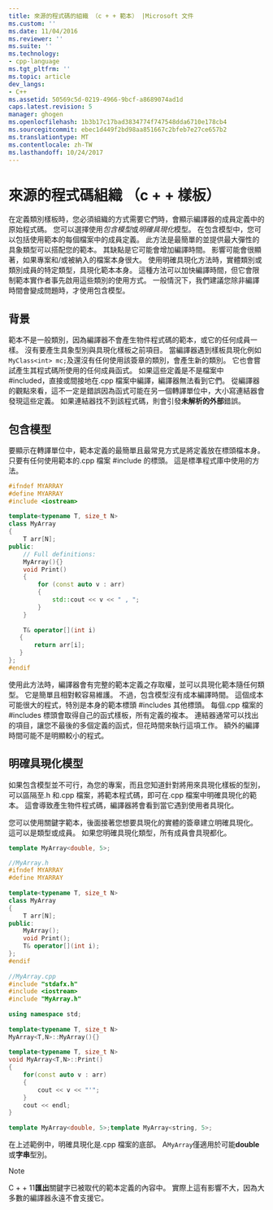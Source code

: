 ```yaml
---
title: 來源的程式碼的組織 （c + + 範本） |Microsoft 文件
ms.custom: ''
ms.date: 11/04/2016
ms.reviewer: ''
ms.suite: ''
ms.technology:
- cpp-language
ms.tgt_pltfrm: ''
ms.topic: article
dev_langs:
- C++
ms.assetid: 50569c5d-0219-4966-9bcf-a8689074ad1d
caps.latest.revision: 5
manager: ghogen
ms.openlocfilehash: 1b3b17c17bad3834774f747548dda6710e178cb4
ms.sourcegitcommit: ebec1d449f2bd98aa851667c2bfeb7e27ce657b2
ms.translationtype: MT
ms.contentlocale: zh-TW
ms.lasthandoff: 10/24/2017
---
```

# <a name="source-code-organization-c-templates"></a>來源的程式碼組織 （c + + 樣板）

在定義類別樣板時，您必須組織的方式需要它們時，會顯示編譯器的成員定義中的原始程式碼。   您可以選擇使用*包含模型*或*明確具現化*模型。 在包含模型中，您可以包括使用範本的每個檔案中的成員定義。 此方法是最簡單的並提供最大彈性的具象類型可以搭配您的範本。 其缺點是它可能會增加編譯時間。 影響可能會很顯著，如果專案和/或被納入的檔案本身很大。 使用明確具現化方法時，實體類別或類別成員的特定類型，具現化範本本身。  這種方法可以加快編譯時間，但它會限制範本實作者事先啟用這些類別的使用方式。 一般情況下，我們建議您除非編譯時間會變成問題時，才使用包含模型。  
  
## <a name="background"></a>背景

 範本不是一般類別，因為編譯器不會產生物件程式碼的範本，或它的任何成員一樣。 沒有要產生具象型別與具現化樣板之前項目。 當編譯器遇到樣板具現化例如`MyClass<int> mc;`及還沒有任何使用該簽章的類別，會產生新的類別。 它也會嘗試產生其程式碼所使用的任何成員函式。 如果這些定義是不是檔案中 #included，直接或間接地在.cpp 檔案中編譯，編譯器無法看到它們。  從編譯器的觀點來看，這不一定是錯誤因為函式可能在另一個轉譯單位中，大小寫連結器會發現這些定義。  如果連結器找不到該程式碼，則會引發**未解析的外部**錯誤。  

## <a name="the-inclusion-model"></a>包含模型

 要顯示在轉譯單位中，範本定義的最簡單且最常見方式是將定義放在標頭檔本身。  只要有任何使用範本的.cpp 檔案 #include 的標頭。 這是標準程式庫中使用的方法。  
  
```cpp
#ifndef MYARRAY  
#define MYARRAY  
#include <iostream>  
  
template<typename T, size_t N>  
class MyArray  
{  
    T arr[N];  
public:  
    // Full definitions:  
    MyArray(){}  
    void Print()  
    {  
        for (const auto v : arr)  
        {  
            std::cout << v << " , ";  
        }  
    }  
  
    T& operator[](int i)  
   {  
       return arr[i];  
   }   
};  
#endif  
```  
  
 使用此方法時，編譯器會有完整的範本定義之存取權，並可以具現化範本隨任何類型。 它是簡單且相對較容易維護。 不過，包含模型沒有成本編譯時間。   這個成本可能很大的程式，特別是本身的範本標頭 #includes 其他標頭。 每個.cpp 檔案的 #includes 標頭會取得自己的函式樣板，所有定義的複本。 連結器通常可以找出的項目，讓您不最後的多個定義的函式，但花時間來執行這項工作。 額外的編譯時間可能不是明顯較小的程式。  
  
## <a name="the-explicit-instantiation-model"></a>明確具現化模型

 如果包含模型並不可行，為您的專案，而且您知道針對將用來具現化樣板的型別，可以區隔至.h 和.cpp 檔案，將範本程式碼，即可在.cpp 檔案中明確具現化的範本。 這會導致產生物件程式碼，編譯器將會看到當它遇到使用者具現化。  
  
 您可以使用關鍵字範本，後面接著您想要具現化的實體的簽章建立明確具現化。 這可以是類型或成員。 如果您明確具現化類型，所有成員會具現都化。  
  
```cpp
template MyArray<double, 5>;  
```  
  
```cpp
//MyArray.h  
#ifndef MYARRAY  
#define MYARRAY  
  
template<typename T, size_t N>  
class MyArray  
{  
    T arr[N];  
public:  
    MyArray();  
    void Print();  
    T& operator[](int i);  
};  
#endif  
  
//MyArray.cpp  
#include "stdafx.h"  
#include <iostream>  
#include "MyArray.h"  
  
using namespace std;  
  
template<typename T, size_t N>  
MyArray<T,N>::MyArray(){}  
  
template<typename T, size_t N>  
void MyArray<T,N>::Print()  
{  
    for(const auto v : arr)  
    {  
        cout << v << "'";  
    }  
    cout << endl;  
}  
  
template MyArray<double, 5>;template MyArray<string, 5>;  
```  
  
 在上述範例中，明確具現化是.cpp 檔案的底部。 A`MyArray`僅適用於可能**double**或**字串**型別。  
  
> [!NOTE]
>  C + + 11**匯出**關鍵字已被取代的範本定義的內容中。 實際上這有影響不大，因為大多數的編譯器永遠不會支援它。
